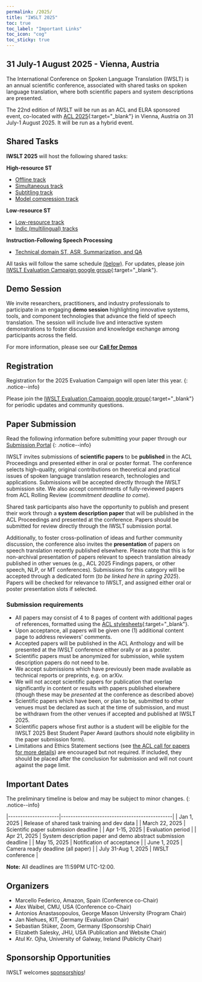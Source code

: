 ```yaml
---
permalink: /2025/
title: "IWSLT 2025"
toc: true
toc_label: "Important Links"
toc_icon: "cog"
toc_sticky: true
---
```


##  31 July-1 August 2025 - Vienna, Austria

The International Conference on Spoken Language Translation (IWSLT) is an annual scientific conference, associated with shared tasks on spoken language translation, where both scientific papers and system descriptions are presented.

The 22nd edition of IWSLT will be run as an ACL and ELRA sponsored event, co-located with [ACL 2025](https://2025.aclweb.org/){:target="_blank"} in Vienna, Austria on 31 July-1 August 2025. 
It will be run as a hybrid event.



## Shared Tasks

**IWSLT 2025** will host the following shared tasks:

**High-resource ST**
- [Offline track](/2025/offline)
- [Simultaneous track](/2025/simultaneous)
- [Subtitling track](/2025/subtitling)
- [Model compression track](/2025/model-compression)

**Low-resource ST**
- [Low-resource track](/2025/low-resource)
- [Indic (multilingual) tracks](/2025/indic)

**Instruction-Following Speech Processing**
- [Technical domain ST, ASR, Summarization, and QA](/2025/instruction-following)


All tasks will follow the same schedule [(below)](#important-dates).
For updates, please join [IWSLT Evaluation Campaign google group](https://groups.google.com/g/iwslt-evaluation-campaign){:target="_blank"}.


## Demo Session

We invite researchers, practitioners, and industry professionals to participate in an engaging **demo session** highlighting innovative systems, tools, and component technologies that advance the field of speech translation. 
The session will include live and interactive system demonstrations to foster discussion and knowledge exchange among participants across the field. 

For more information, please see our [**Call for Demos**](/2025/call-for-demos)


## Registration

Registration for the 2025 Evaluation Campaign will open later this year. 
{: .notice--info}

Please join the [IWSLT Evaluation Campaign google group](https://groups.google.com/g/iwslt-evaluation-campaign){:target="_blank"} for periodic updates and community questions.


## Paper Submission

Read the following information before submitting your paper through our [Submission Portal](https://softconf.com/acl2025/iwslt2025/)
{: .notice--info}

IWSLT invites submissions of **scientific papers** to be **published** in the ACL Proceedings and presented either in oral or poster format. The conference selects high-quality, original contributions on theoretical and practical issues of spoken language translation research, technologies and applications. Submissions will be accepted directly through the IWSLT submission site. We also accept commitments of fully-reviewed papers from  ACL Rolling Review (_commitment deadline to come_). 

Shared task participants also have the opportunity to publish and present their work through a **system description paper** that will be published in the ACL Proceedings and presented at the conference. Papers should be submitted for review directly through the IWSLT submission portal. 
 
Additionally, to foster cross-pollination of ideas and further community discussion, the conference also invites the **presentation** of papers on speech translation recently published elsewhere. Please note that this is for non-archival presentation of papers relevant to speech translation already published in other venues (e.g., ACL 2025 Findings papers, or other speech, NLP, or MT conferences). Submissions for this category will be accepted through a dedicated form (_to be linked here in spring 2025_). Papers will be checked for relevance to IWSLT, and assigned either oral or poster presentation slots if selected.

### Submission requirements
- All papers may consist of 4 to 8 pages of content with additional pages of references, formatted using the [ACL stylesheets](https://acl-org.github.io/ACLPUB/formatting.html){:target="_blank"}. 
- Upon acceptance, all papers will be given one (1) additional content page to address reviewers' comments. 
- Accepted papers will be published in the ACL Anthology and will be presented at the IWSLT conference either orally or as a poster.
- Scientific papers must be anonymized for submission, while system description papers do not need to be.
- We accept submissions which have previously been made available as technical reports or preprints, e.g. on arXiv.
- We will not accept scientific papers for publication that overlap significantly in content or results with papers published elsewhere (though these may be _presented_ at the conference as described above)
- Scientific papers which have been, or plan to be, submitted to other venues must be declared as such at the time of submission, and must be withdrawn from the other venues if accepted and published at IWSLT 2025.
- Scientific papers whose first author is a student will be eligible for the IWSLT 2025 Best Student Paper Award (authors should note eligibility in the paper submission form).
- Limitations and Ethics Statement sections (see [the ACL call for papers for more details](https://2025.aclweb.org/calls/main_conference_papers/)) are encouraged but not required. If included, they should be placed after the conclusion for submission and will not count against the page limit. 



## Important Dates

The preliminary timeline is below and may be subject to minor changes.
{: .notice--info}

|---------------------|----------------------------------------------|
| Jan 1, 2025         | Release of shared task training and dev data |
| March 22, 2025      | Scientific paper submission deadline         |
| Apr 1-15, 2025      | Evaluation period                            |
| Apr 21, 2025        | System description paper and demo abstract submission deadline |
| May 15, 2025        | Notification of acceptance                   |
| June 1, 2025        | Camera ready deadline (all paper)            |
| July 31-Aug 1, 2025 | IWSLT conference                             |


**Note:** All deadlines are 11:59PM UTC-12:00.



## Organizers
- Marcello Federico, Amazon, Spain (Conference co-Chair)
- Alex Waibel, CMU, USA (Conference co-Chair)
- Antonios Anastasopoulos, George Mason University (Program Chair)
- Jan Niehues, KIT, Germany (Evaluation Chair)
- Sebastian Stüker, Zoom, Germany (Sponsorship Chair)
- Elizabeth Salesky, JHU, USA (Publication and Website Chair)
- Atul Kr. Ojha, University of Galway, Ireland (Publicity Chair)


## Sponsorship Opportunities
IWSLT welcomes [sponsorships](/2025/sponsors)!


